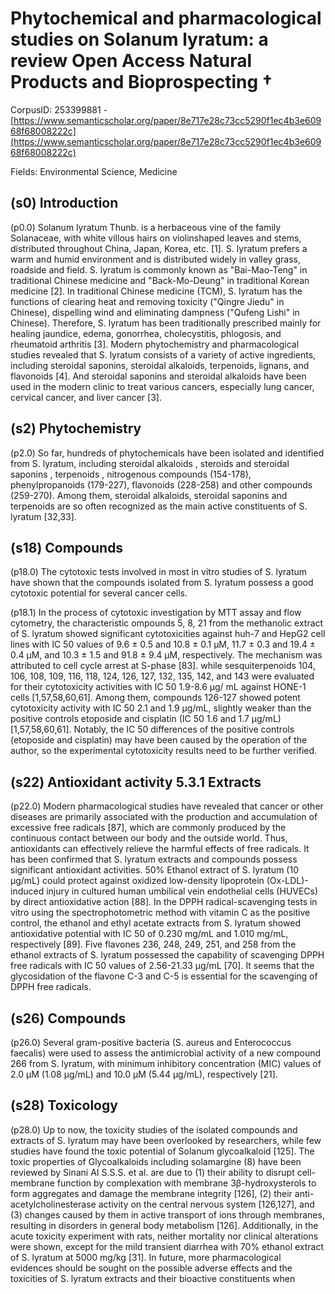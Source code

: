 # Phytochemical and pharmacological studies on Solanum lyratum: a review Open Access Natural Products and Bioprospecting †

CorpusID: 253399881 - [https://www.semanticscholar.org/paper/8e717e28c73cc5290f1ec4b3e60968f68008222c](https://www.semanticscholar.org/paper/8e717e28c73cc5290f1ec4b3e60968f68008222c)

Fields: Environmental Science, Medicine

## (s0) Introduction
(p0.0) Solanum lyratum Thunb. is a herbaceous vine of the family Solanaceae, with white villous hairs on violinshaped leaves and stems, distributed throughout China, Japan, Korea, etc. [1]. S. lyratum prefers a warm and humid environment and is distributed widely in valley grass, roadside and field. S. lyratum is commonly known as "Bai-Mao-Teng" in traditional Chinese medicine and "Back-Mo-Deung" in traditional Korean medicine [2]. In traditional Chinese medicine (TCM), S. lyratum has the functions of clearing heat and removing toxicity ("Qingre Jiedu" in Chinese), dispelling wind and eliminating dampness ("Qufeng Lishi" in Chinese). Therefore, S. lyratum has been traditionally prescribed mainly for healing jaundice, edema, gonorrhea, cholecystitis, phlogosis, and rheumatoid arthritis [3]. Modern phytochemistry and pharmacological studies revealed that S. lyratum consists of a variety of active ingredients, including steroidal saponins, steroidal alkaloids, terpenoids, lignans, and flavonoids [4]. And steroidal saponins and steroidal alkaloids have been used in the modern clinic to treat various cancers, especially lung cancer, cervical cancer, and liver cancer [3].
## (s2) Phytochemistry
(p2.0) So far, hundreds of phytochemicals have been isolated and identified from S. lyratum, including steroidal alkaloids , steroids and steroidal saponins , terpenoids , nitrogenous compounds (154-178), phenylpropanoids (179-227), flavonoids (228-258) and other compounds (259-270). Among them, steroidal alkaloids, steroidal saponins and terpenoids are so often recognized as the main active constituents of S. lyratum [32,33].
## (s18) Compounds
(p18.0) The cytotoxic tests involved in most in vitro studies of S. lyratum have shown that the compounds isolated  from S. lyratum possess a good cytotoxic potential for several cancer cells.

(p18.1) In the process of cytotoxic investigation by MTT assay and flow cytometry, the characteristic ompounds 5, 8, 21 from the methanolic extract of S. lyratum showed significant cytotoxicities against huh-7 and HepG2 cell lines with IC 50 values of 9.6 ± 0.5 and 10.8 ± 0.1 μM, 11.7 ± 0.3 and 19.4 ± 0.4 μM, and 10.3 ± 1.5 and 91.8 ± 9.4 μM, respectively. The mechanism was attributed to cell cycle arrest at S-phase [83]. while sesquiterpenoids 104, 106, 108, 109, 116, 118,   124, 126, 127, 132, 135, 142, and 143 were evaluated for their cytotoxicity activities with IC 50 1.9-8.6 μg/ mL against HONE-1 cells [1,57,58,60,61]. Among them, compounds 126-127 showed potent cytotoxicity activity with IC 50 2.1 and 1.9 μg/mL, slightly weaker than the positive controls etoposide and cisplatin (IC 50 1.6 and 1.7 μg/mL) [1,57,58,60,61]. Notably, the IC 50 differences of the positive controls (etoposide and cisplatin) may have been caused by the operation of the author, so the experimental cytotoxicity results need to be further verified.  
## (s22) Antioxidant activity 5.3.1 Extracts
(p22.0) Modern pharmacological studies have revealed that cancer or other diseases are primarily associated with the production and accumulation of excessive free radicals [87], which are commonly produced by the continuous contact between our body and the outside world. Thus, antioxidants can effectively relieve the harmful effects of free radicals. It has been confirmed that S. lyratum extracts and compounds possess significant antioxidant activities. 50% Ethanol extract of S. lyratum (10 μg/mL) could protect against oxidized low-density lipoprotein (Ox-LDL)-induced injury in cultured human umbilical vein endothelial cells (HUVECs) by direct antioxidative action [88]. In the DPPH radical-scavenging tests in vitro using the spectrophotometric method with vitamin C as the positive control, the ethanol and ethyl acetate extracts from S. lyratum showed antioxidative potential with IC 50 of 0.230 mg/mL and 1.010 mg/mL, respectively [89]. Five flavones 236, 248, 249, 251, and 258 from the ethanol extracts of S. lyratum possessed the capability of scavenging DPPH free radicals with IC 50 values of 2.56-21.33 μg/mL [70]. It seems that the glycosidation of the flavone C-3 and C-5 is essential for the scavenging of DPPH free radicals.
## (s26) Compounds
(p26.0) Several gram-positive bacteria (S. aureus and Enterococcus faecalis) were used to assess the antimicrobial activity of a new compound 266 from S. lyratum, with minimum inhibitory concentration (MIC) values of 2.0 μM (1.08 μg/mL) and 10.0 μM (5.44 μg/mL), respectively [21].
## (s28) Toxicology
(p28.0) Up to now, the toxicity studies of the isolated compounds and extracts of S. lyratum may have been overlooked by researchers, while few studies have found the toxic potential of Solanum glycoalkaloid [125]. The toxic properties of Glycoalkaloids including solamargine (8) have been reviewed by Sinani AI S.S.S. et al. are due to (1) their ability to disrupt cell-membrane function by complexation with membrane 3β-hydroxysterols to form aggregates and damage the membrane integrity [126], (2) their anti-acetylcholinesterase activity on the central nervous system [126,127], and (3) changes caused by them in active transport of ions through membranes, resulting in disorders in general body metabolism [126]. Additionally, in the acute toxicity experiment with rats, neither mortality nor clinical alterations were shown, except for the mild transient diarrhea with 70% ethanol extract of S. lyratum at 5000 mg/kg [31]. In future, more pharmacological evidences should be sought on the possible adverse effects and the toxicities of S. lyratum extracts and their bioactive constituents when   
